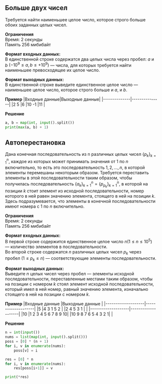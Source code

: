 ## Больше двух чисел

Требуется найти наименьшее целое число, которое строго больше обоих заданных целых чисел.

**Ограничения**  
Время: 2 секунды  
Память 256 мибибайт  

**Формат входных данных:**  
В единственной строке содержатся два целых числа через пробел: $a$ и $b$ $(−10^9 \leq a, b \leq +10^9)$ — числа, для которых требуется найти наименьшее превосходящее их целое число.


**Формат выходных данных:**  
В единственной строке выведите единственное целое число — наименьшее целое число, которое строго больше и $a$, и $b$.

**Пример**
|Входные данные|Выходные данные|
|--------------|---------------|
|2 5           |6
|10 -1         |11             |

**Решение**
```python
a, b = map(int, input().split())
print(max(a, b) + 1)
```

## Автоперестановка

Дана конечная последовательность из n различных целых чисел $\{{p_k}\}^n_{k=1}$, каждое из которых может принимать значения от 1 по $n$ включительно, то есть это последовательность ${1, 2,..., n}$, в которой элементы перемешаны некоторым образом. Требуется переставить элементы в этой последовательности таким образом, чтобы получилась последовательность $\{{a_k}\}^n_{k=1} = \{{p_{p_k}}\}^n_{k=1}$, в которой на позиции $k$ стоит элемент из исходной последовательности, номер которого в ней равен значению элемента, стоящего в ней на позиции $k$. Здесь подразумевается, что элементы в конечной последовательности имеют номера с 1 по $n$ включительно.

**Ограничения**  
Время: 2 секунды  
Память 256 мибибайт  

**Формат входных данных:**  
В первой строке содержится единственное целое число $n (1 \leq n \leq 10^5)$ — количество элементов в последовательности.  
Во второй строке содержатся $n$ различных целых чисел $p_k$ через пробел $(1 \leq p_k \leq n)$ — соответствующие элементы последовательности.


**Формат выходных данных:**  
Выведите $n$ целых чисел через пробел — элементы исходной последовательности, переставленные местами таким образом, чтобы на позиции с номером $k$ стоял элемент исходной последовательности, который имел в ней номер, равный значению элемента, изначально стоящего в ней на позиции с номером $k$.

**Пример**
|Входные данные      |Выходные данные     |
|--------------------|--------------------|
|5                   |4 3 1 5 2           |
|2 4 5 3 1           |                    |
|--------------------|--------------------|
|10                  |1 2 3 4 5 6 7 8 9 10|
|10 9 8 7 6 5 4 3 2 1|                    |

**Решение**
```python
n = int(input())
nums = list(map(int, input().split()))
poss = [0] * (n + 1)
for i, v in enumerate(nums):
    poss[v] = i

res = [0] * n
for i, v in enumerate(nums):
    res[poss[i+1]] = v

print(*res)
```